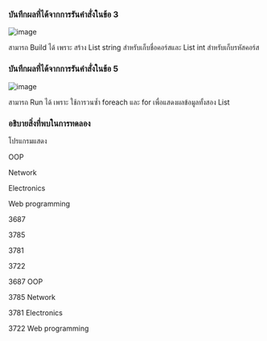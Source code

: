 ### บันทึกผลที่ได้จากการรันคำสั่งในข้อ 3
![image](https://github.com/Chaiyapa/03376836-OOP-2566-Lab-14/assets/144195729/dfd85555-5572-460f-a1cf-b18f89359562)

สามารถ Build ได้ เพราะ สร้าง List string สำหรับเก็บชื่อคอร์สและ List int สำหรับเก็บรหัสคอร์ส

### บันทึกผลที่ได้จากการรันคำสั่งในข้อ 5
![image](https://github.com/Chaiyapa/03376836-OOP-2566-Lab-14/assets/144195729/f31719bc-889f-42b2-b69e-23d1367e1385)

สามารถ Run ได้ เพราะ ใช้การวนซ้ำ foreach และ for เพื่อแสดงผลข้อมูลทั้งสอง List

### อธิบายสิ่งที่พบในการทดลอง
โปรแกรมแสดง

OOP

Network

Electronics

Web programming

3687

3785

3781

3722

3687 OOP

3785 Network

3781 Electronics

3722 Web programming

